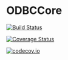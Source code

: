 # ODBCCore

[![Build Status](https://travis-ci.org/ExpandingMan/ODBCCore.jl.svg?branch=master)](https://travis-ci.org/ExpandingMan/ODBCCore.jl)

[![Coverage Status](https://coveralls.io/repos/ExpandingMan/ODBCCore.jl/badge.svg?branch=master&service=github)](https://coveralls.io/github/ExpandingMan/ODBCCore.jl?branch=master)

[![codecov.io](http://codecov.io/github/ExpandingMan/ODBCCore.jl/coverage.svg?branch=master)](http://codecov.io/github/ExpandingMan/ODBCCore.jl?branch=master)
